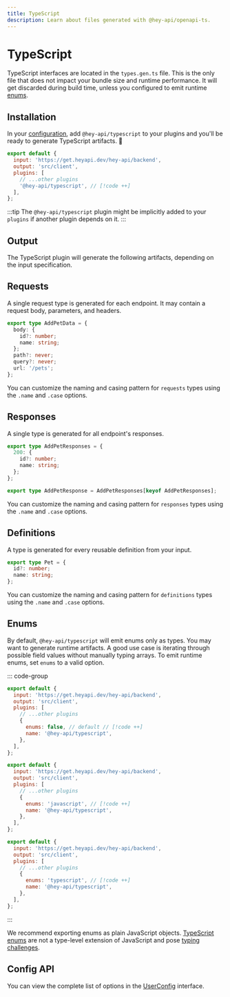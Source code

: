 ```yaml
---
title: TypeScript
description: Learn about files generated with @hey-api/openapi-ts.
---
```


# TypeScript

TypeScript interfaces are located in the `types.gen.ts` file. This is the only file that does not impact your bundle size and runtime performance. It will get discarded during build time, unless you configured to emit runtime [enums](#enums).

## Installation

In your [configuration](/openapi-ts/get-started), add `@hey-api/typescript` to your plugins and you'll be ready to generate TypeScript artifacts. :tada:

```js
export default {
  input: 'https://get.heyapi.dev/hey-api/backend',
  output: 'src/client',
  plugins: [
    // ...other plugins
    '@hey-api/typescript', // [!code ++]
  ],
};
```

:::tip
The `@hey-api/typescript` plugin might be implicitly added to your `plugins` if another plugin depends on it.
:::

## Output

The TypeScript plugin will generate the following artifacts, depending on the input specification.

## Requests

A single request type is generated for each endpoint. It may contain a request body, parameters, and headers.

```ts
export type AddPetData = {
  body: {
    id?: number;
    name: string;
  };
  path?: never;
  query?: never;
  url: '/pets';
};
```

You can customize the naming and casing pattern for `requests` types using the `.name` and `.case` options.

## Responses

A single type is generated for all endpoint's responses.

```ts
export type AddPetResponses = {
  200: {
    id?: number;
    name: string;
  };
};

export type AddPetResponse = AddPetResponses[keyof AddPetResponses];
```

You can customize the naming and casing pattern for `responses` types using the `.name` and `.case` options.

## Definitions

A type is generated for every reusable definition from your input.

```ts
export type Pet = {
  id?: number;
  name: string;
};
```

You can customize the naming and casing pattern for `definitions` types using the `.name` and `.case` options.

## Enums

By default, `@hey-api/typescript` will emit enums only as types. You may want to generate runtime artifacts. A good use case is iterating through possible field values without manually typing arrays. To emit runtime enums, set `enums` to a valid option.

::: code-group

```js [disabled]
export default {
  input: 'https://get.heyapi.dev/hey-api/backend',
  output: 'src/client',
  plugins: [
    // ...other plugins
    {
      enums: false, // default // [!code ++]
      name: '@hey-api/typescript',
    },
  ],
};
```

```js [javascript]
export default {
  input: 'https://get.heyapi.dev/hey-api/backend',
  output: 'src/client',
  plugins: [
    // ...other plugins
    {
      enums: 'javascript', // [!code ++]
      name: '@hey-api/typescript',
    },
  ],
};
```

```js [typescript]
export default {
  input: 'https://get.heyapi.dev/hey-api/backend',
  output: 'src/client',
  plugins: [
    // ...other plugins
    {
      enums: 'typescript', // [!code ++]
      name: '@hey-api/typescript',
    },
  ],
};
```

:::

We recommend exporting enums as plain JavaScript objects. [TypeScript enums](https://www.typescriptlang.org/docs/handbook/enums.html) are not a type-level extension of JavaScript and pose [typing challenges](https://dev.to/ivanzm123/dont-use-enums-in-typescript-they-are-very-dangerous-57bh).

## Config API

You can view the complete list of options in the [UserConfig](https://github.com/hey-api/openapi-ts/blob/main/packages/openapi-ts/src/plugins/@hey-api/typescript/types.d.ts) interface.

<!--@include: ../../partials/examples.md-->
<!--@include: ../../partials/sponsors.md-->
